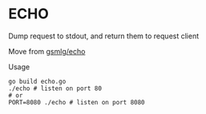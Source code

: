 # ECHO

Dump request to stdout, and return them to request client

Move from [gsmlg/echo](https://github.com/gsmlg/echo)

Usage

```shell
go build echo.go
./echo # listen on port 80
# or
PORT=8080 ./echo # listen on port 8080
```
